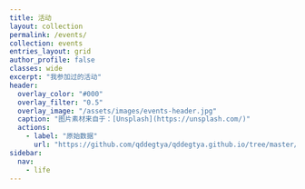 ```yaml
---
title: 活动
layout: collection
permalink: /events/
collection: events
entries_layout: grid
author_profile: false
classes: wide
excerpt: "我参加过的活动"
header:
  overlay_color: "#000"
  overlay_filter: "0.5"
  overlay_image: "/assets/images/events-header.jpg"
  caption: "图片素材来自于：[Unsplash](https://unsplash.com/)"
  actions:
    - label: "原始数据"
      url: "https://github.com/qddegtya/qddegtya.github.io/tree/master/_events"
sidebar:
  nav:
    - life
---
```

